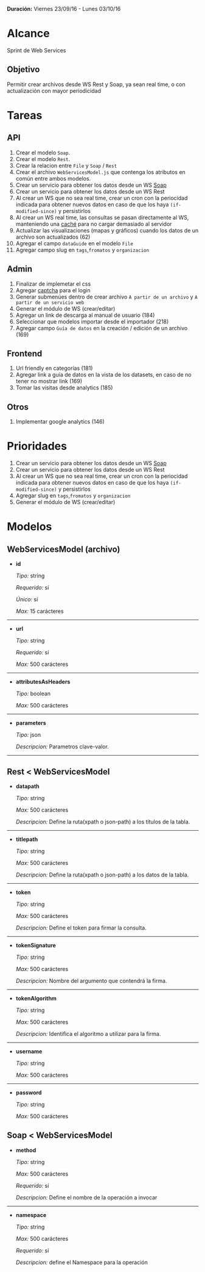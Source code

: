**Duración:** Viernes 23/09/16 - Lunes 03/10/16

# Alcance
Sprint de Web Services

## Objetivo
Permitir crear archivos desde WS Rest y Soap, ya sean real time, o con actualización con mayor periodicidad

# Tareas

## API
1. Crear el modelo `Soap`.
2. Crear el modelo `Rest`.
3. Crear la relacion entre `File` y `Soap` / `Rest`
4. Crear el archivo `WebServicesModel.js` que contenga los atributos en común entre ambos modelos.
5. Crear un servicio para obtener los datos desde un WS [Soap](https://github.com/vpulim/node-soap)
6. Crear un servicio para obtener los datos desde un WS Rest
7. Al crear un WS que no sea real time, crear un cron con la periocidad indicada para obtener nuevos datos
 en caso de que los haya `(if-modified-since)` y persistirlos
8. Al crear un WS real time, las consultas se pasan directamente al WS,
 manteniendo una [caché](https://github.com/ptarjan/node-cache) para no cargar demasiado al servidor
9. Actualizar las visualizaciones (mapas y gráficos) cuando los datos de un archivo son actualizados (62)
10. Agregar el campo `dataGuide` en el modelo `File`
11. Agregar campo slug en `tags`,`fromatos` y `organizacion`

## Admin
1. Finalizar de implemetar el css
2. Agregar [captcha](https://www.google.com/recaptcha/intro/index.html) para el login
3. Generar submenúes dentro de crear archivo `A partir de un archivo` y `A partir de un servicio web`
4. Generar el módulo de WS (crear/editar)
5. Agregar un link de descarga al manual de usuario (184)
6. Seleccionar que modelos importar desde el importador (218)
7. Agregar campo `Guía de datos` en la creación / edición de un archivo (169)

## Frontend
1. Url friendly en categorías (181)
2. Agregar link a guía de datos en la vista de los datasets, en caso de no tener no mostrar link (169)
3. Tomar las visitas desde analytics (185)

## Otros
1. Implementar google analytics (146)

# Prioridades
1. Crear un servicio para obtener los datos desde un WS [Soap](https://github.com/vpulim/node-soap)
2. Crear un servicio para obtener los datos desde un WS Rest
3. Al crear un WS que no sea real time, crear un cron con la periocidad indicada para obtener nuevos datos
 en caso de que los haya `(if-modified-since)` y persistirlos
4. Agregar slug en `tags`,`fromatos` y `organizacion`
5. Generar el módulo de WS (crear/editar)

# Modelos

## WebServicesModel (archivo)

- **id**

    *Tipo:* string

    *Requerido:* sí

    *Único:* sí

    *Max:* 15 carácteres

---

- **url**

    *Tipo:* string

    *Requerido:* sí

    *Max:* 500 carácteres

---

- **attributesAsHeaders**

    *Tipo:* boolean

    *Max:* 500 carácteres

---

- **parameters**

    *Tipo:* json

    *Descripcion:* Parametros clave-valor.

---

## Rest < WebServicesModel

- **datapath**

    *Tipo:* string

    *Max:* 500 carácteres

    *Descripcion:* Define la ruta(xpath o json-path) a los títulos de la tabla.

---

- **titlepath**

    *Tipo:* string

    *Max:* 500 carácteres

    *Descripcion:* Define la ruta(xpath o json-path) a los datos de la tabla.

---

- **token**

    *Tipo:* string

    *Max:* 500 carácteres

    *Descripcion:* Define el token para firmar la consulta.

---

- **tokenSignature**

    *Tipo:* string

    *Max:* 500 carácteres

    *Descripcion:* Nombre del argumento que contendrá la firma.

---

- **tokenAlgorithm**

    *Tipo:* string

    *Max:* 500 carácteres

    *Descripcion:* Identifica el algoritmo a utilizar para la firma.

---

- **username**

    *Tipo:* string

    *Max:* 500 carácteres

---

- **password**

    *Tipo:* string

    *Max:* 500 carácteres


## Soap < WebServicesModel

- **method**

    *Tipo:* string

    *Max:* 500 carácteres

    *Requerido:* sí

    *Descripcion:* Define el nombre de la operación a invocar

---

- **namespace**

    *Tipo:* string

    *Max:* 500 carácteres

    *Requerido:* sí

    *Descripcion:* define el Namespace para la operación
